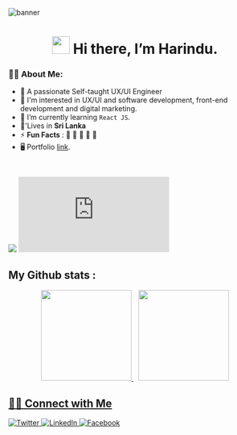 ![banner](https://github.com/harindujayakody/harindujayakody/assets/9878813/1d37af27-0792-4f8f-a399-d4be0f22b5bc)

<h1 align="center">
<img src="https://media.giphy.com/media/hvRJCLFzcasrR4ia7z/giphy.gif" width="35"> Hi there, I’m Harindu.
</h1>

### 👩‍💻 About Me:  
- 🌱 A passionate Self-taught UX/UI Engineer
- 👯 I'm interested in UX/UI and software development, front-end development and digital marketing.
- 💬 I’m currently learning `React JS`.
- 🏡'Lives in **Sri Lanka**
- ⚡ **Fun Facts** : 🍕 🏉 🏏 🎥 🚞
- 🖥️ Portfolio [link](https://webflow.io/).
<br>

![](https://komarev.com/ghpvc/?username=harindujayakody&color=brightgreen) [![GitHub latest commit](https://badgen.net/github/last-commit/harindujayakody/README.md)](https://GitHub.com/harindujayakody/README.md/commit/)

## My Github stats :

<div align="center" >
  <a href="https://github.com/harindujayakody">
  <img height="180em" src="https://github-readme-stats.vercel.app/api?username=harindujayakody&show_icons=true&theme=dark&include_all_commits=true&count_private=true"/>
  <img height="180em" style="margin-left: 10px;" src="https://github-readme-stats.vercel.app/api/top-langs/?username=harindujayakody&layout=compact&langs_count=7&theme=dark"/>
</div>

## 🤝🏻  Connect with Me
![Twitter](https://img.shields.io/badge/Twitter-%231DA1F2.svg?style=for-the-badge&logo=Twitter&logoColor=white) ![LinkedIn](https://img.shields.io/badge/linkedin-%230077B5.svg?style=for-the-badge&logo=linkedin&logoColor=white) ![Facebook](https://img.shields.io/badge/Facebook-%231877F2.svg?style=for-the-badge&logo=Facebook&logoColor=white)

<!--
**harindujayakody/harindujayakody** is a ✨ _special_ ✨ repository because its `README.md` (this file) appears on your GitHub profile.

Here are some ideas to get you started:

- 🔭 I’m currently working on ...
- 🌱 I’m currently learning ...
- 👯 I’m looking to collaborate on ...
- 🤔 I’m looking for help with ...
- 💬 Ask me about ...
- 📫 How to reach me: ...
- 😄 Pronouns: ...
- ⚡ Fun fact: ...


